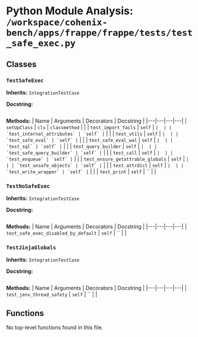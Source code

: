 # Python Module Analysis: `/workspace/cohenix-bench/apps/frappe/frappe/tests/test_safe_exec.py`

## Classes

### `TestSafeExec`
**Inherits:** `IntegrationTestCase`


**Docstring:**
```

```

**Methods:**
| Name | Arguments | Decorators | Docstring |
|---|---|---|---|
| `setUpClass` | `cls` | `classmethod` |  |
| `test_import_fails` | `self` | `` |  |
| `test_internal_attributes` | `self` | `` |  |
| `test_utils` | `self` | `` |  |
| `test_safe_eval` | `self` | `` |  |
| `test_safe_eval_wal` | `self` | `` |  |
| `test_sql` | `self` | `` |  |
| `test_query_builder` | `self` | `` |  |
| `test_safe_query_builder` | `self` | `` |  |
| `test_call` | `self` | `` |  |
| `test_enqueue` | `self` | `` |  |
| `test_ensure_getattrable_globals` | `self` | `` |  |
| `test_unsafe_objects` | `self` | `` |  |
| `test_attrdict` | `self` | `` |  |
| `test_write_wrapper` | `self` | `` |  |
| `test_print` | `self` | `` |  |


### `TestNoSafeExec`
**Inherits:** `IntegrationTestCase`


**Docstring:**
```

```

**Methods:**
| Name | Arguments | Decorators | Docstring |
|---|---|---|---|
| `test_safe_exec_disabled_by_default` | `self` | `` |  |


### `TestJinjaGlobals`
**Inherits:** `IntegrationTestCase`


**Docstring:**
```

```

**Methods:**
| Name | Arguments | Decorators | Docstring |
|---|---|---|---|
| `test_jenv_thread_safety` | `self` | `` |  |





## Functions

No top-level functions found in this file.
